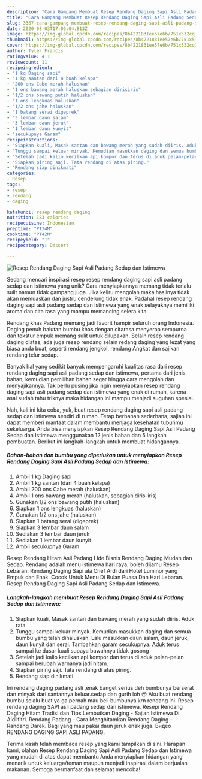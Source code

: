 ```yaml
---
description: "Cara Gampang Membuat Resep Rendang Daging Sapi Asli Padang Sedap dan Istimewa Anti Gagal"
title: "Cara Gampang Membuat Resep Rendang Daging Sapi Asli Padang Sedap dan Istimewa Anti Gagal"
slug: 3367-cara-gampang-membuat-resep-rendang-daging-sapi-asli-padang-sedap-dan-istimewa-anti-gagal
date: 2020-08-03T17:06:04.813Z
image: https://img-global.cpcdn.com/recipes/8b4221831ee57e6b/751x532cq70/resep-rendang-daging-sapi-asli-padang-sedap-dan-istimewa-foto-resep-utama.jpg
thumbnail: https://img-global.cpcdn.com/recipes/8b4221831ee57e6b/751x532cq70/resep-rendang-daging-sapi-asli-padang-sedap-dan-istimewa-foto-resep-utama.jpg
cover: https://img-global.cpcdn.com/recipes/8b4221831ee57e6b/751x532cq70/resep-rendang-daging-sapi-asli-padang-sedap-dan-istimewa-foto-resep-utama.jpg
author: Tyler Francis
ratingvalue: 4.1
reviewcount: 11
recipeingredient:
- "1 kg Daging sapi"
- "1 kg santan dari 4 buah kelapa"
- "200 ons Cabe merah haluskan"
- "1 ons bawang merah haluskan sebagian dirisiris"
- "1/2 ons bawang putih haluskan"
- "1 ons lengkuas haluskan"
- "1/2 ons jahe haluskan"
- "1 batang serai digeprek"
- "3 lembar daun salam"
- "3 lembar daun jeruk"
- "1 lembar daun kunyit"
- "secukupnya Garam"
recipeinstructions:
- "Siapkan kuali, Masak santan dan bawang merah yang sudah diiris. Aduk rata"
- "Tunggu sampai keluar minyak. Kemudian masukkan daging dan semua bumbu yang telah dihaluskan. Lalu masukkan daun salam, daun jeruk, daun kunyit dan serai. Tambahkan garam secukupnya. Aduk terus sampai ke dasar kuali supaya bawahnya tidak gosong"
- "Setelah jadi kalio kecilkan api kompor dan terus di aduk pelan-pelan sampai berubah warnanya jadi hitam."
- "Siapkan piring saji. Tata rendang di atas piring."
- "Rendang siap dinikmati"
categories:
- Resep
tags:
- resep
- rendang
- daging

katakunci: resep rendang daging 
nutrition: 183 calories
recipecuisine: Indonesian
preptime: "PT34M"
cooktime: "PT42M"
recipeyield: "1"
recipecategory: Dessert

---
```



![Resep Rendang Daging Sapi Asli Padang Sedap dan Istimewa](https://img-global.cpcdn.com/recipes/8b4221831ee57e6b/751x532cq70/resep-rendang-daging-sapi-asli-padang-sedap-dan-istimewa-foto-resep-utama.jpg)

Sedang mencari inspirasi resep resep rendang daging sapi asli padang sedap dan istimewa yang unik? Cara menyiapkannya memang tidak terlalu sulit namun tidak gampang juga. Jika keliru mengolah maka hasilnya tidak akan memuaskan dan justru cenderung tidak enak. Padahal resep rendang daging sapi asli padang sedap dan istimewa yang enak selayaknya memiliki aroma dan cita rasa yang mampu memancing selera kita.

Rendang khas Padang memang jadi favorit hampir seluruh orang Indonesia. Daging penuh balutan bumbu khas dengan citarasa menyerap sempurna dan tekstur empuk memang sulit untuk dilupakan. Selain resep rendang daging diatas, ada juga resep rendang selain redang daging yang lezat yang biasa anda buat, seperti rendang jengkol, rendang Angkat dan sajikan rendang telur sedap.

Banyak hal yang sedikit banyak mempengaruhi kualitas rasa dari resep rendang daging sapi asli padang sedap dan istimewa, pertama dari jenis bahan, kemudian pemilihan bahan segar hingga cara mengolah dan menyajikannya. Tak perlu pusing jika ingin menyiapkan resep rendang daging sapi asli padang sedap dan istimewa yang enak di rumah, karena asal sudah tahu triknya maka hidangan ini mampu menjadi suguhan spesial.


Nah, kali ini kita coba, yuk, buat resep rendang daging sapi asli padang sedap dan istimewa sendiri di rumah. Tetap berbahan sederhana, sajian ini dapat memberi manfaat dalam membantu menjaga kesehatan tubuhmu sekeluarga. Anda bisa menyiapkan Resep Rendang Daging Sapi Asli Padang Sedap dan Istimewa menggunakan 12 jenis bahan dan 5 langkah pembuatan. Berikut ini langkah-langkah untuk membuat hidangannya.

<!--inarticleads1-->

##### Bahan-bahan dan bumbu yang diperlukan untuk menyiapkan Resep Rendang Daging Sapi Asli Padang Sedap dan Istimewa:

1. Ambil 1 kg Daging sapi
1. Ambil 1 kg santan (dari 4 buah kelapa)
1. Ambil 200 ons Cabe merah (haluskan)
1. Ambil 1 ons bawang merah (haluskan, sebagian diris-iris)
1. Gunakan 1/2 ons bawang putih (haluskan)
1. Siapkan 1 ons lengkuas (haluskan)
1. Gunakan 1/2 ons jahe (haluskan)
1. Siapkan 1 batang serai (digeprek)
1. Siapkan 3 lembar daun salam
1. Sediakan 3 lembar daun jeruk
1. Sediakan 1 lembar daun kunyit
1. Ambil secukupnya Garam


Resep Rendang Hitam Asli Padang I Ide Bisnis Rendang Daging Mudah dan Sedap. Rendang adalah menu istimewa hari raya, boleh dijamu Resep Lebaran: Rendang Daging Sapi ala Chef Ardi dari Hotel Luminor yang Empuk dan Enak. Cocok Untuk Menu Di Bulan Puasa Dan Hari Lebaran. Resep Rendang Daging Sapi Asli Padang Sedap dan Istimewa. 

<!--inarticleads2-->

##### Langkah-langkah membuat Resep Rendang Daging Sapi Asli Padang Sedap dan Istimewa:

1. Siapkan kuali, Masak santan dan bawang merah yang sudah diiris. Aduk rata
1. Tunggu sampai keluar minyak. Kemudian masukkan daging dan semua bumbu yang telah dihaluskan. Lalu masukkan daun salam, daun jeruk, daun kunyit dan serai. Tambahkan garam secukupnya. Aduk terus sampai ke dasar kuali supaya bawahnya tidak gosong
1. Setelah jadi kalio kecilkan api kompor dan terus di aduk pelan-pelan sampai berubah warnanya jadi hitam.
1. Siapkan piring saji. Tata rendang di atas piring.
1. Rendang siap dinikmati


Ini rendang daging padang asli ,enak banget serius deh bumbunya berserat dan minyak dari santannya keluar.sedap dan gurih loh 😚 Aku buat rendang bumbu selalu buat ya ga pernah mau beli bumbunya.krn rendang ini. Resep rendang daging SAPI asli padang sedap dan istimewa. Resepi Rendang Daging Hitam Tradisi dan Tips Lembutkan Daging - Sajian Istimewa Di Aidilfitri. Rendang Padang - Cara Menghitamkan Rendang Daging - Randang Darek. Bagi yang mau pakai daun jeruk enak juga. Видео RENDANG DAGING SAPI ASLI PADANG. 

Terima kasih telah membaca resep yang kami tampilkan di sini. Harapan kami, olahan Resep Rendang Daging Sapi Asli Padang Sedap dan Istimewa yang mudah di atas dapat membantu Anda menyiapkan hidangan yang menarik untuk keluarga/teman maupun menjadi inspirasi dalam berjualan makanan. Semoga bermanfaat dan selamat mencoba!
